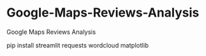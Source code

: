 # Google-Maps-Reviews-Analysis
Google Maps Reviews Analysis

pip install streamlit requests wordcloud matplotlib
